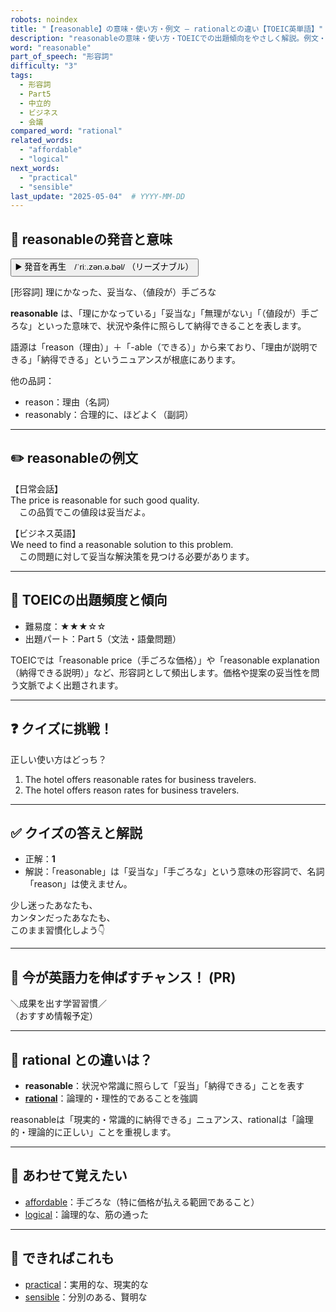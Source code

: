 ```yaml
---
robots: noindex
title: "【reasonable】の意味・使い方・例文 ― rationalとの違い【TOEIC英単語】"
description: "reasonableの意味・使い方・TOEICでの出題傾向をやさしく解説。例文・クイズ付きでrationalとの違いもわかりやすく学べます。"
word: "reasonable"
part_of_speech: "形容詞"
difficulty: "3"
tags:
  - 形容詞
  - Part5
  - 中立的
  - ビジネス
  - 会議
compared_word: "rational"
related_words:
  - "affordable"
  - "logical"
next_words:
  - "practical"
  - "sensible"
last_update: "2025-05-04"  # YYYY-MM-DD
---
```


## 🔰 reasonableの発音と意味

<button class="play-audio" onclick="playTTS('reasonable')">
  <span class="play-audio-main">
    ▶️ 発音を再生　/ˈriː.zən.ə.bəl/
  </span>
  <span class="play-audio-sub">
    （リーズナブル）
  </span>
</button>

[形容詞] 理にかなった、妥当な、（値段が）手ごろな

**reasonable** は、「理にかなっている」「妥当な」「無理がない」「（値段が）手ごろな」といった意味で、状況や条件に照らして納得できることを表します。

語源は「reason（理由）」＋「-able（できる）」から来ており、「理由が説明できる」「納得できる」というニュアンスが根底にあります。

他の品詞：  
- reason：理由（名詞）
- reasonably：合理的に、ほどよく（副詞）

---

## ✏️ reasonableの例文

【日常会話】  
The price is reasonable for such good quality.  
　この品質でこの値段は妥当だよ。

【ビジネス英語】  
We need to find a reasonable solution to this problem.  
　この問題に対して妥当な解決策を見つける必要があります。

---

## 🎯 TOEICの出題頻度と傾向

- 難易度：★★★☆☆
- 出題パート：Part 5（文法・語彙問題）

TOEICでは「reasonable price（手ごろな価格）」や「reasonable explanation（納得できる説明）」など、形容詞として頻出します。価格や提案の妥当性を問う文脈でよく出題されます。

---

## ❓ クイズに挑戦！

正しい使い方はどっち？

1. The hotel offers reasonable rates for business travelers.  
2. The hotel offers reason rates for business travelers.

---

## ✅ クイズの答えと解説

- 正解：**1**
- 解説：「reasonable」は「妥当な」「手ごろな」という意味の形容詞で、名詞「reason」は使えません。

少し迷ったあなたも、  
カンタンだったあなたも、  
このまま習慣化しよう👇️

---

## 🚀 今が英語力を伸ばすチャンス！ (PR)

<div class="info-center">
＼成果を出す学習習慣／<br>  
（おすすめ情報予定）
</div>

---

## 🤔  rational との違いは？

- **reasonable**：状況や常識に照らして「妥当」「納得できる」ことを表す
- **[rational](/rational)**：論理的・理性的であることを強調

reasonableは「現実的・常識的に納得できる」ニュアンス、rationalは「論理的・理論的に正しい」ことを重視します。

---

## 🧩 あわせて覚えたい

- [affordable](/affordable)：手ごろな（特に価格が払える範囲であること）
- [logical](/logical)：論理的な、筋の通った

---

## 📖 できればこれも

- [practical](/practical)：実用的な、現実的な
- [sensible](/sensible)：分別のある、賢明な

<!-- cvid: aid29_bid26 -->

